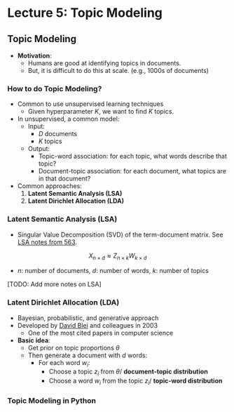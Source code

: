 # Lecture 5: Topic Modeling

## Topic Modeling

- **Motivation**:
  - Humans are good at identifying topics in documents.
  - But, it is difficult to do this at scale. (e.g., 1000s of documents)

### How to do Topic Modeling?

- Common to use unsupervised learning techniques
  - Given hyperparameter $K$, we want to find $K$ topics.
- In unsupervised, a common model:
  - Input:
    - $D$ documents
    - $K$ topics
  - Output:
    - Topic-word association: for each topic, what words describe that topic?
    - Document-topic association: for each document, what topics are in that document?
- Common approaches:
  1. **Latent Semantic Analysis (LSA)**
  2. **Latent Dirichlet Allocation (LDA)**

### Latent Semantic Analysis (LSA)

- Singular Value Decomposition (SVD) of the term-document matrix. See [LSA notes from 563](https://mds.farrandi.com/block_5/563_unsup_learn/563_unsup_learn#lsa-latent-semantic-analysis).

$$X_{n \times d} \approx Z_{n \times k}W_{k \times d}$$

- $n$: number of documents, $d$: number of words, $k$: number of topics

[TODO: Add more notes on LSA]

### Latent Dirichlet Allocation (LDA)

- Bayesian, probabilistic, and generative approach
- Developed by [David Blei](https://www.cs.columbia.edu/~blei/) and colleagues in 2003
  - One of the most cited papers in computer science
- **Basic idea**:
  - Get prior on topic proportions $\theta$
  - Then generate a document with $d$ words:
    - For each word $w_i$:
      - Choose a topic $z_i$ from $\theta$/ **document-topic distribution**
      - Choose a word $w_i$ from the topic $z_i$/ **topic-word distribution**

### Topic Modeling in Python
